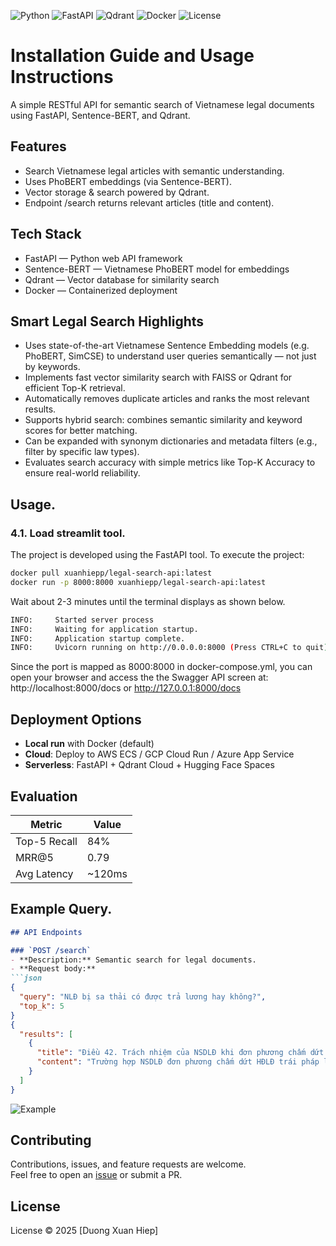 ![Python](https://img.shields.io/badge/Python-3.10-blue?logo=python)
![FastAPI](https://img.shields.io/badge/FastAPI-0.110-green?logo=fastapi)
![Qdrant](https://img.shields.io/badge/VectorDB-Qdrant-orange?logo=qdrant)
![Docker](https://img.shields.io/badge/Docker-ready-blue?logo=docker)
![License](https://img.shields.io/badge/License-MIT-lightgrey)

# Installation Guide and Usage Instructions
A simple RESTful API for semantic search of Vietnamese legal documents using FastAPI, Sentence-BERT, and Qdrant.

## Features
- Search Vietnamese legal articles with semantic understanding.
- Uses PhoBERT embeddings (via Sentence-BERT).
- Vector storage & search powered by Qdrant.
- Endpoint /search returns relevant articles (title and content).

## Tech Stack
- FastAPI — Python web API framework
- Sentence-BERT — Vietnamese PhoBERT model for embeddings
- Qdrant — Vector database for similarity search
- Docker — Containerized deployment

## Smart Legal Search Highlights
- Uses state-of-the-art Vietnamese Sentence Embedding models (e.g. PhoBERT, SimCSE) to understand user queries semantically — not just by keywords.
- Implements fast vector similarity search with FAISS or Qdrant for efficient Top-K retrieval.
- Automatically removes duplicate articles and ranks the most relevant results.
- Supports hybrid search: combines semantic similarity and keyword scores for better matching.
- Can be expanded with synonym dictionaries and metadata filters (e.g., filter by specific law types).
- Evaluates search accuracy with simple metrics like Top-K Accuracy to ensure real-world reliability.

## Usage.
### 4.1. Load streamlit tool.
The project is developed using the FastAPI tool. To execute the project:
```bash
docker pull xuanhiepp/legal-search-api:latest
docker run -p 8000:8000 xuanhiepp/legal-search-api:latest
```

Wait about 2-3 minutes until the terminal displays as shown below. 
```bash
INFO:     Started server process
INFO:     Waiting for application startup.
INFO:     Application startup complete.
INFO:     Uvicorn running on http://0.0.0.0:8000 (Press CTRL+C to quit)
```

Since the port is mapped as 8000:8000 in docker-compose.yml, you can open your browser and access the the Swagger API screen at:
http://localhost:8000/docs or http://127.0.0.1:8000/docs

## Deployment Options
- **Local run** with Docker (default)
- **Cloud**: Deploy to AWS ECS / GCP Cloud Run / Azure App Service
- **Serverless**: FastAPI + Qdrant Cloud + Hugging Face Spaces


## Evaluation

| Metric       | Value |
|--------------|-------|
| Top-5 Recall | 84%   |
| MRR@5        | 0.79  |
| Avg Latency  | ~120ms |

## Example Query.
```markdown
## API Endpoints

### `POST /search`
- **Description:** Semantic search for legal documents.  
- **Request body:**
```json
{
  "query": "NLĐ bị sa thải có được trả lương hay không?",
  "top_k": 5
}
{
  "results": [
    {
      "title": "Điều 42. Trách nhiệm của NSDLĐ khi đơn phương chấm dứt HĐLĐ",
      "content": "Trường hợp NSDLĐ đơn phương chấm dứt HĐLĐ trái pháp luật..."
    }
  ]
}
```
<img src="example.png" alt="Example"/>

## Contributing
Contributions, issues, and feature requests are welcome.  
Feel free to open an [issue](../../issues) or submit a PR.  

## License
License © 2025 [Duong Xuan Hiep]
